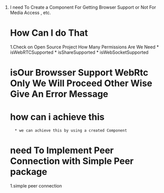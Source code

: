 1. I need To Create a Component For Getting Browser Support or Not 
   For Media Access , etc.

   # How Can I do That 
     1.Check on Open Source Project How Many Permissions Are We Need 
         * isWebRTCSupported
         * isShareSupported
         * isWebSocketSupported


    # isOur Browsser Support WebRtc Only We Will Proceed Other Wise Give An Error Message
      # how can i achieve this
         * we can achieve this by using a created Component 
         

   # need To Implement Peer Connection with Simple Peer package

     1.simple peer connection 